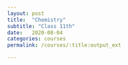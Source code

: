 ```yaml
---
layout: post
title:  "Chemistry"
subtitle: "Class 11th"
date:   2020-08-04
categories: courses
permalink: /courses/:title:output_ext

---
```

